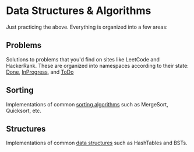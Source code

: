 # Data Structures & Algorithms
Just practicing the above. Everything is organized into a few areas:

## Problems
Solutions to problems that you'd find on sites like LeetCode and HackerRank. These are organized into namespaces according to their state: [Done](https://github.com/brswanson/DSA/tree/master/DSA/Problems/Done), [InProgress](https://github.com/brswanson/DSA/tree/master/DSA/Problems/InProgress), and [ToDo](https://github.com/brswanson/DSA/tree/master/DSA/Problems/ToDo)

## Sorting
Implementations of common [sorting algorithms](https://github.com/brswanson/DSA/tree/master/DSA/Sorting) such as MergeSort, Quicksort, etc.

## Structures
Implementations of common [data structures](https://github.com/brswanson/DSA/tree/master/DSA/Structures) such as HashTables and BSTs.
